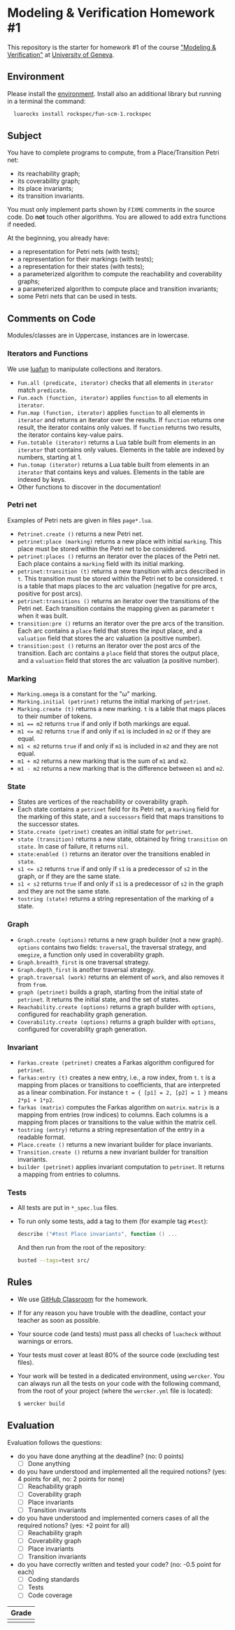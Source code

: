 # Modeling & Verification Homework #1

This repository is the starter for homework #1 of the course
["Modeling & Verification"](https://moodle.unige.ch/course/view.php?id=183)
at [University of Geneva](http://www.unige.ch).

## Environment

Please install the [environment](https://github.com/cui-unige/modeling-verification).
Install also an additional library but running in a terminal the command:

```sh
  luarocks install rockspec/fun-scm-1.rockspec
```

## Subject

You have to complete programs to compute, from a Place/Transition Petri net:
* its reachability graph;
* its coverability graph;
* its place invariants;
* its transition invariants.

You must only implement parts shown by `FIXME` comments in the source code.
Do **not** touch other algorithms.
You are allowed to add extra functions if needed.

At the beginning, you already have:
* a representation for Petri nets (with tests);
* a representation for their markings (with tests);
* a representation for their states (with tests);
* a parameterized algorithm to compute the reachability and coverability graphs;
* a parameterized algorithm to compute place and transition invariants;
* some Petri nets that can be used in tests.

## Comments on Code

Modules/classes are in Uppercase, instances are in lowercase.

### Iterators and Functions

We use [luafun](https://github.com/rtsisyk/luafun) to manipulate collections
and iterators.

* `Fun.all (predicate, iterator)` checks that all elements in `iterator`
  match `predicate`.
* `Fun.each (function, iterator)` applies `function` to all elements in
  `iterator`.
* `Fun.map (function, iterator)` applies `function` to all elements in
  `iterator` and returns an iterator over the results.
  If `function` returns one result, the iterator contains only values.
  If `function` returns two results, the iterator contains key-value pairs.
* `Fun.totable (iterator)` returns a Lua table built from elements in an
  `iterator` that contains only values.
  Elements in the table are indexed by numbers, starting at 1.
* `Fun.tomap (iterator)` returns a Lua table built from elements in an
  `iterator` that contains keys and values.
  Elements in the table are indexed by keys.
* Other functions to discover in the documentation!

### Petri net

Examples of Petri nets are given in files `page*.lua`.

* `Petrinet.create ()` returns a new Petri net.
* `petrinet:place (marking)` returns a new place with initial `marking`.
  This place must be stored within the Petri net to be considered.
* `petrinet:places ()` returns an iterator over the places of the Petri net.
  Each place contains a `marking` field with its initial marking.
* `petrinet:transition (t)` returns a new transition with arcs described in `t`.
  This transition must be stored within the Petri net to be considered.
  `t` is a table that maps places to the arc valuation (negative for pre arcs,
  positive for post arcs).
* `petrinet:transitions ()` returns an iterator over the transitions of the
  Petri net.
  Each transition contains the mapping given as parameter `t` when it was built.
* `transition:pre ()` returns an iterator over the pre arcs of the transition.
  Each arc contains a `place` field that stores the input place,
  and a `valuation` field that stores the arc valuation (a positive number).
* `transition:post ()` returns an iterator over the post arcs of the transition.
  Each arc contains a `place` field that stores the output place,
  and a `valuation` field that stores the arc valuation (a positive number).

### Marking

* `Marking.omega` is a constant for the "ω" marking.
* `Marking.initial (petrinet)` returns the initial marking of `petrinet`.
* `Marking.create (t)` returns a new marking.
  `t` is a table that maps places to their number of tokens.
* `m1 == m2` returns `true` if and only if both markings are equal.
* `m1 <= m2` returns `true` if and only if `m1` is included in `m2`
  or if they are equal.
* `m1 < m2` returns `true` if and only if `m1` is included in `m2`
  and they are not equal.
* `m1 + m2` returns a new marking that is the sum of `m1` and `m2`.
* `m1 - m2` returns a new marking that is the difference between `m1` and `m2`.

### State

* States are vertices of the reachability or coverability graph.
* Each state contains a `petrinet` field for its Petri net,
  a `marking` field for the marking of this state,
  and a `successors` field that maps transitions to the successor states.
* `State.create (petrinet)` creates an initial state for `petrinet`.
* `state (transition)` returns a new state, obtained by firing `transition`
  on `state.`
  In case of failure, it returns `nil`.
* `state:enabled ()` returns an iterator over the transitions enabled in
  `state`.
* `s1 <= s2` returns `true` if and only if `s1` is a predecessor of `s2`
  in the graph, or if they are the same state.
* `s1 < s2` returns `true` if and only if `s1` is a predecessor of `s2`
  in the graph and they are not the same state.
* `tostring (state)` returns a string representation of the marking of a state.

### Graph

* `Graph.create (options)` returns a new graph builder (not a new graph).
  `options` contains two fields: `traversal`, the traversal strategy,
  and `omegize`, a function only used in coverability graph.
* `Graph.breadth_first` is one traversal strategy.
* `Graph.depth_first` is another traversal strategy.
* `graph.traversal (work)` returns an element of `work`,
  and also removes it from `from`.
* `graph (petrinet)` builds a graph, starting from the initial state of
  `petrinet`.
  It returns the initial state, and the set of states.
* `Reachability.create (options)` returns a graph builder with `options`,
  configured for reachability graph generation.
* `Coverability.create (options)` returns a graph builder with `options`,
  configured for coverability graph generation.

### Invariant

* `Farkas.create (petrinet)` creates a Farkas algorithm configured for
  `petrinet`.
* `farkas:entry (t)` creates a new entry, i.e., a row index, from `t`.
  `t` is a mapping from places or transitions to coefficients,
  that are interpreted as a linear combination.
  For instance `t = { [p1] = 2, [p2] = 1 }` means `2*p1 + 1*p2`.
* `farkas (matrix)` computes the Farkas algorithm on `matrix`.
  `matrix` is a mapping from entries (row indices) to columns.
  Each columns is a mapping from places or transitions to the value within
  the matrix cell.
* `tostring (entry)` returns a string representation of the entry
  in a readable format.
* `Place.create ()` returns a new invariant builder for place invariants.
* `Transition.create ()` returns a new invariant builder for transition
  invariants.
* `builder (petrinet)` applies invariant computation to `petrinet`.
  It returns a mapping from entries to columns.

### Tests

* All tests are put in `*_spec.lua` files.
* To run only some tests, add a tag to them (for example tag `#test`):

  ```lua
  describe ("#test Place invariants", function () ...
  ```
  And then run from the root of the repository:

  ```sh
  busted --tags=test src/
  ```

## Rules

* We use [GitHub Classroom](https://classroom.github.com) for the homework.
* If for any reason you have trouble with the deadline,
  contact your teacher as soon as possible.
* Your source code (and tests) must pass all checks of `luacheck`
  without warnings or errors.
* Your tests must cover at least 80% of the source code (excluding test files).
* Your work will be tested in a dedicated environment, using `wercker`.
  You can always run all the tests on your code with the following command,
  from the root of your project (where the `wercker.yml` file is located):

  ```sh
  $ wercker build
  ```

## Evaluation

Evaluation follows the questions:
* do you have done anything at the deadline?
  (no: 0 points)
  * [ ] Done anything
* do you have understood and implemented all the required notions?
  (yes: 4 points for all, no: 2 points for none)
  * [ ] Reachability graph
  * [ ] Coverability graph
  * [ ] Place invariants
  * [ ] Transition invariants
* do you have understood and implemented corners cases of all the required
  notions?
  (yes: +2 point for all)
  * [ ] Reachability graph
  * [ ] Coverability graph
  * [ ] Place invariants
  * [ ] Transition invariants
* do you have correctly written and tested your code?
  (no: -0.5 point for each)
  * [ ] Coding standards
  * [ ] Tests
  * [ ] Code coverage

| Grade |
| ----- |
|       |
